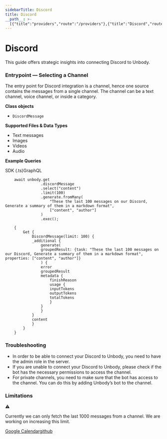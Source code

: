 ```yaml
---
sidebarTitle: Discord
title: Discord
__path__: >-
  [{"title":"providers","route":"/providers"},{"title":"Discord","route":"/providers/discord"}]
---
```


# Discord

This guide offers strategic insights into connecting Discord to Unbody.

### **Entrypoint** — Selecting a Channel

The entry point for Discord integration is a channel, hence one source contains the messages from a single channel. The channel can be a text channel, voice channel, or inside a category.

**Class objects**

-   `DiscordMessage`

**Supported Files & Data Types**

-   Text messages
-   Images
-   Videos
-   Audio

**Example Queries**

SDK (.ts)GraphQL

```
    await unbody.get
                .discordMessage
                .select("content")
                .limit(100)
                .generate.fromMany(
                    "These the last 100 messages on our Discord, Generate a summary of them in a markdown format",
                    ["content", "author"]
                )
                .exec();
```

```
    {
        Get {
            DiscordMessage(limit: 100) {
            _additional {
                generate(
                groupedResult: {task: "These the last 100 messages on our Discord, Generate a summary of them in a markdown format", properties: ["content", "author"]}
                ) {
                error
                groupedResult
                metadata {
                    finishReason
                    usage {
                    inputTokens
                    outputTokens
                    totalTokens
                    }
                }
                }
            }
            content
            }
        }
    }
```

### **Troubleshooting**

-   In order to be able to connect your Discord to Unbody, you need to have the admin role in the server.
-   If you are unable to connect your Discord to Unbody, please check if the bot has the necessary permissions to access the channel.
-   For private channels, you need to make sure that the bot has access to the channel. You can do this by adding Unbody’s bot to the channel.

### **Limitations**

⚠️

Currently we can only fetch the last 1000 messages from a channel. We are working on increasing this limit.

[Google Calendar](/providers/google-calendar "Google Calendar")[github](/providers/github "github")